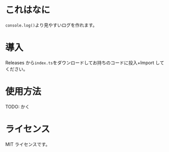 # これはなに

`console.log()`より見やすいログを作れます。

# 導入

Releases から`index.ts`をダウンロードしてお持ちのコードに投入+Import してください。

# 使用方法

TODO: かく

# ライセンス

MIT ライセンスです。
